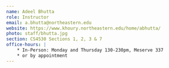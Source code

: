 ```yaml
---
name: Adeel Bhutta 
role: Instructor
email: a.bhutta@northeastern.edu
website: https://www.khoury.northeastern.edu/home/abhutta/
photo: staff/bhutta.jpg
section: CS4530 Sections 1, 2, 3 & 7 
office-hours: |
    * In-Person: Monday and Thursday 130-230pm, Meserve 337
    * or by appointment
---
```


